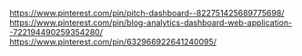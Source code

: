 https://www.pinterest.com/pin/pitch-dashboard--822751425689775698/
https://www.pinterest.com/pin/blog-analytics-dashboard-web-application--722194490259354280/
https://www.pinterest.com/pin/632966922641240095/